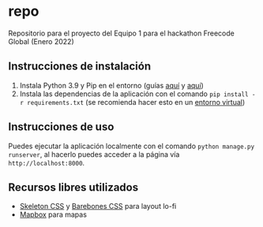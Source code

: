 # repo

Repositorio para el proyecto del Equipo 1 para el hackathon Freecode Global (Enero 2022)

## Instrucciones de instalación

1. Instala Python 3.9 y Pip en el entorno (guías [aquí](https://tutorial.djangogirls.org/es/python_installation/) y [aquí](https://tecnonucleous.com/2018/01/28/como-instalar-pip-para-python-en-windows-mac-y-linux/))
2. Instala las dependencias de la aplicación con el comando `pip install -r requirements.txt` (se recomienda hacer esto en un [entorno virtual](https://www.freecodecamp.org/espanol/news/entornos-virtuales-de-python-explicados-con-ejemplos/))

## Instrucciones de uso

Puedes ejecutar la aplicación localmente con el comando `python manage.py runserver`, al hacerlo puedes acceder a la página vía `http://localhost:8000`.

## Recursos libres utilizados

- [Skeleton CSS](http://getskeleton.com/) y [Barebones CSS](https://acahir.github.io/Barebones/) para layout lo-fi
- [Mapbox](https://www.mapbox.com/) para mapas
